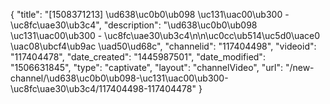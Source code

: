 {
    "title": "[1508371213] \ud638\uc0b0\ub098 \uc131\uac00\ub300 - \uc8fc\uae30\ub3c4",
    "description": "\ud638\uc0b0\ub098 \uc131\uac00\ub300 - \uc8fc\uae30\ub3c4\n\n\uc0cc\ub514\uc5d0\uace0 \uac08\ubcf4\ub9ac \uad50\ud68c",
    "channelid": "117404498",
    "videoid": "117404478",
    "date_created": "1445987501",
    "date_modified": "1506631845",
    "type": "captivate",
    "layout": "channelVideo",
    "url": "\/new-channel\/\ud638\uc0b0\ub098-\uc131\uac00\ub300-\uc8fc\uae30\ub3c4\/117404498-117404478"
}